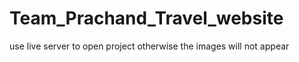 # Team_Prachand_Travel_website

use live server to open project otherwise the images will not appear
